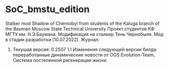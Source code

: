 # SoC_bmstu_edition
Stalker mod Shadow of Chernobyl from students of the Kaluga branch of the Bauman Moscow State Technical University
Проект студентов КФ МГТУ им. Н.Э.Баумана. Модификация на сталкер Тень Чернобыля. Мод в стадии разработки (10.07.2022).
Журнал:
1. Текушая версия: 0.2507
1.1 Изменения следующей версии билда: переработанные динамические новости от OGS Evolution-Team, Система постепенной регенерации жизни
